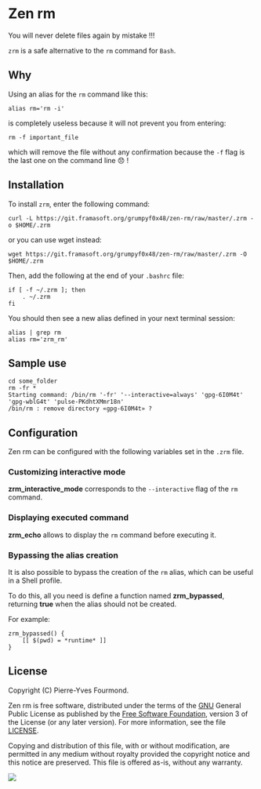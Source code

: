 # Zen rm

You will never delete files again by mistake !!!

`zrm` is a safe alternative to the `rm` command for `Bash`.

## Why

Using an alias for the `rm` command like this:

```console
alias rm='rm -i'
```

is completely useless because it will not prevent you from entering:

```console
rm -f important_file
```

which will remove the file without any confirmation because the `-f` flag is the last one on the command line :disappointed: !

## Installation

To install `zrm`, enter the following command:

```console
curl -L https://git.framasoft.org/grumpyf0x48/zen-rm/raw/master/.zrm -o $HOME/.zrm
```

or you can use wget instead:

```console
wget https://git.framasoft.org/grumpyf0x48/zen-rm/raw/master/.zrm -O $HOME/.zrm
```

Then, add the following at the end of your `.bashrc` file:

```console
if [ -f ~/.zrm ]; then
    . ~/.zrm
fi
```

You should then see a new alias defined in your next terminal session:

```console
alias | grep rm
alias rm='zrm_rm'
```

## Sample use

```console
cd some_folder
rm -fr *
Starting command: /bin/rm '-fr' '--interactive=always' 'gpg-6I0M4t' 'gpg-wblG4t' 'pulse-PKdhtXMmr18n'
/bin/rm : remove directory «gpg-6I0M4t» ?
```

## Configuration

Zen rm can be configured with the following variables set in the `.zrm` file.

### Customizing interactive mode

**zrm_interactive_mode** corresponds to the `--interactive` flag of the `rm` command.

### Displaying executed command

**zrm_echo** allows to display the `rm` command before executing it.

### Bypassing the alias creation

It is also possible to bypass the creation of the `rm` alias, which can be useful in a Shell profile.

To do this, all you need is define a function named **zrm_bypassed**, returning **true** when the alias should not be
created.

For example:

```console
zrm_bypassed() {
    [[ $(pwd) = *runtime* ]]
}
```

## License

Copyright (C) Pierre-Yves Fourmond.

Zen rm is free software, distributed under the terms of the [GNU](https://www.gnu.org) General Public License as published by the [Free Software Foundation](https://www.fsf.org), version 3 of the License (or any later version). For more information, see the file [LICENSE](LICENSE.md).

Copying and distribution of this file, with or without modification, are permitted in any medium without royalty provided the copyright notice and this notice are preserved. This file is offered as-is, without any warranty.

<a href="https://www.gnu.org/licenses/gpl-3.0.en.html" title="General Public License" target="_blank"><img src="https://www.gnu.org/graphics/gplv3-with-text-84x42.png" /></a>
